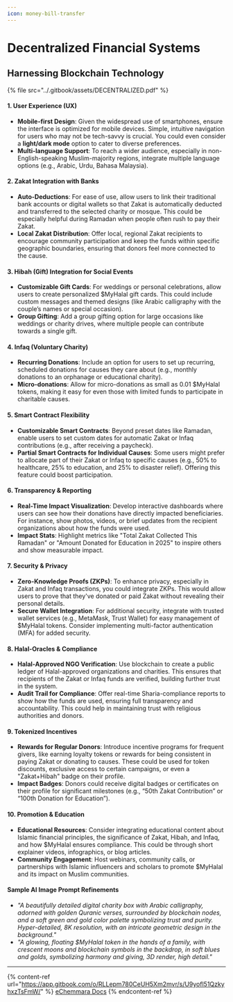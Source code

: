 ```yaml
---
icon: money-bill-transfer
---
```


# Decentralized Financial Systems

## Harnessing Blockchain Technology

{% file src="../.gitbook/assets/DECENTRALIZED.pdf" %}

#### 1. **User Experience (UX)**

* **Mobile-first Design**: Given the widespread use of smartphones, ensure the interface is optimized for mobile devices. Simple, intuitive navigation for users who may not be tech-savvy is crucial. You could even consider a **light/dark mode** option to cater to diverse preferences.
* **Multi-language Support**: To reach a wider audience, especially in non-English-speaking Muslim-majority regions, integrate multiple language options (e.g., Arabic, Urdu, Bahasa Malaysia).

#### 2. **Zakat Integration with Banks**

* **Auto-Deductions**: For ease of use, allow users to link their traditional bank accounts or digital wallets so that Zakat is automatically deducted and transferred to the selected charity or mosque. This could be especially helpful during Ramadan when people often rush to pay their Zakat.
* **Local Zakat Distribution**: Offer local, regional Zakat recipients to encourage community participation and keep the funds within specific geographic boundaries, ensuring that donors feel more connected to the cause.

#### 3. **Hibah (Gift) Integration for Social Events**

* **Customizable Gift Cards**: For weddings or personal celebrations, allow users to create personalized $MyHalal gift cards. This could include custom messages and themed designs (like Arabic calligraphy with the couple’s names or special occasion).
* **Group Gifting**: Add a group gifting option for large occasions like weddings or charity drives, where multiple people can contribute towards a single gift.

#### 4. **Infaq (Voluntary Charity)**

* **Recurring Donations**: Include an option for users to set up recurring, scheduled donations for causes they care about (e.g., monthly donations to an orphanage or educational charity).
* **Micro-donations**: Allow for micro-donations as small as 0.01 $MyHalal tokens, making it easy for even those with limited funds to participate in charitable causes.

#### 5. **Smart Contract Flexibility**

* **Customizable Smart Contracts**: Beyond preset dates like Ramadan, enable users to set custom dates for automatic Zakat or Infaq contributions (e.g., after receiving a paycheck).
* **Partial Smart Contracts for Individual Causes**: Some users might prefer to allocate part of their Zakat or Infaq to specific causes (e.g., 50% to healthcare, 25% to education, and 25% to disaster relief). Offering this feature could boost participation.

#### 6. **Transparency & Reporting**

* **Real-Time Impact Visualization**: Develop interactive dashboards where users can see how their donations have directly impacted beneficiaries. For instance, show photos, videos, or brief updates from the recipient organizations about how the funds were used.
* **Impact Stats**: Highlight metrics like "Total Zakat Collected This Ramadan" or "Amount Donated for Education in 2025" to inspire others and show measurable impact.

#### 7. **Security & Privacy**

* **Zero-Knowledge Proofs (ZKPs)**: To enhance privacy, especially in Zakat and Infaq transactions, you could integrate ZKPs. This would allow users to prove that they've donated or paid Zakat without revealing their personal details.
* **Secure Wallet Integration**: For additional security, integrate with trusted wallet services (e.g., MetaMask, Trust Wallet) for easy management of $MyHalal tokens. Consider implementing multi-factor authentication (MFA) for added security.

#### 8. **Halal-Oracles & Compliance**

* **Halal-Approved NGO Verification**: Use blockchain to create a public ledger of Halal-approved organizations and charities. This ensures that recipients of the Zakat or Infaq funds are verified, building further trust in the system.
* **Audit Trail for Compliance**: Offer real-time Sharia-compliance reports to show how the funds are used, ensuring full transparency and accountability. This could help in maintaining trust with religious authorities and donors.

#### 9. **Tokenized Incentives**

* **Rewards for Regular Donors**: Introduce incentive programs for frequent givers, like earning loyalty tokens or rewards for being consistent in paying Zakat or donating to causes. These could be used for token discounts, exclusive access to certain campaigns, or even a "Zakat+Hibah" badge on their profile.
* **Impact Badges**: Donors could receive digital badges or certificates on their profile for significant milestones (e.g., “50th Zakat Contribution” or “100th Donation for Education”).

#### 10. **Promotion & Education**

* **Educational Resources**: Consider integrating educational content about Islamic financial principles, the significance of Zakat, Hibah, and Infaq, and how $MyHalal ensures compliance. This could be through short explainer videos, infographics, or blog articles.
* **Community Engagement**: Host webinars, community calls, or partnerships with Islamic influencers and scholars to promote $MyHalal and its impact on Muslim communities.

#### **Sample AI Image Prompt Refinements**

* _"A beautifully detailed digital charity box with Arabic calligraphy, adorned with golden Quranic verses, surrounded by blockchain nodes, and a soft green and gold color palette symbolizing trust and purity. Hyper-detailed, 8K resolution, with an intricate geometric design in the background."_
* _"A glowing, floating $MyHalal token in the hands of a family, with crescent moons and blockchain symbols in the backdrop, in soft blues and golds, symbolizing harmony and giving, 3D render, high detail."_

***



{% content-ref url="https://app.gitbook.com/o/RLLepm780CeUH5Xm2mvr/s/U9yofl51QzkyhxzTsFmW/" %}
[eChemmara Docs](https://app.gitbook.com/o/RLLepm780CeUH5Xm2mvr/s/U9yofl51QzkyhxzTsFmW/)
{% endcontent-ref %}
